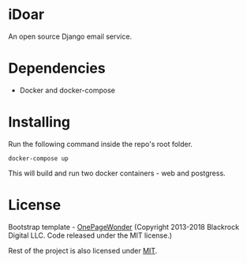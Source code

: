 # iDoar
An open source Django email service.

# Dependencies

* Docker and docker-compose

# Installing

Run the following command inside the repo's root folder.
```
docker-compose up
```

This will build and run two docker containers - web and postgress.

# License

Bootstrap template - [OnePageWonder](https://github.com/BlackrockDigital/startbootstrap-one-page-wonder)
(Copyright 2013-2018 Blackrock Digital LLC. Code released under the MIT license.)

Rest of the project is also licensed under [MIT](https://github.com/Dodesnsmx/iDoar/blob/develop/LICENSE).

